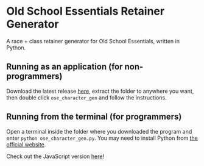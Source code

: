 
# Old School Essentials Retainer Generator
A race + class retainer generator for Old School Essentials, written in Python.

## Running as an application (for non-programmers)
Download the latest release [here](https://github.com/boombaklops/ose_retainer_gen/releases), extract the folder to anywhere you want, then double click `ose_character_gen` and follow the instructions.
## Running from the terminal (for programmers)
Open a terminal inside the folder where you downloaded the program and enter `python ose_character_gen.py`. You may need to install Python from [the official website](https://www.python.org/).

Check out the JavaScript version [here](https://github.com/xavigomez/osr-retainer-generator)!
